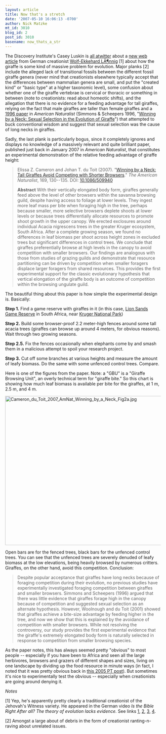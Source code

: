 ```yaml
---
layout: article
title: Now that's a stretch
date: '2007-05-10 16:06:13 -0700'
author: Nick Matzke
mt_id: 3010
blog_id: 2
post_id: 3010
basename: now_thats_a_str
---
```

The Discovery Institute's Casey Luskin is [all atwitter](http://www.evolutionnews.org/2007/05/a_tall_tale_of_evolution_the_n.html) about a [new web article](http://www.weloennig.de/GiraffaSecondPartEnglish.pdf) from German creationist [Wolf-Ekkehard LÃ¶nnig](http://www.we-loennig.de/) \[1\] about how the giraffe is some kind of massive problem for evolution.  Major planks \[2\] include the alleged lack of transitional fossils between the different fossil giraffe genera (never mind that creationists elsewhere typically accept that the differences between mammalian genera are small, and put the "created kind" or "basic type" at a higher taxonomic level), some confusion about whether one of the giraffe vertebrae is cervical or thoracic or something in between (note to creationists: read about homeotic shifts), and the allegation that there is no evidence for a feeding advantage for tall giraffes, relying on the fact that male giraffes are taller than female giraffes and a [1996 paper](http://links.jstor.org/sici?sici=0003-0147%28199611%29148%3A5%3C771%3AWBANSS%3E2.0.CO%3B2-A) in _American Naturalist_ (Simmons & Scheepers 1996, "[Winning by a Neck: Sexual Selection in the Evolution of Giraffe](http://links.jstor.org/sici?sici=0003-0147%28199611%29148%3A5%3C771%3AWBANSS%3E2.0.CO%3B2-A)") that attempted to buck conventional wisdom and suggest that sexual selection was the cause of long necks in giraffes.

Sadly, the last plank is particularly bogus, since it completely ignores and displays no knowledge of a massively relevant and quite brilliant paper, published just back in January 2007 in _American Naturalist_, that constitutes an experimental demonstration of the relative feeding advantage of giraffe height:

> Elissa Z. Cameron and Johan T. du Toit (2007). "[Winning by a Neck: Tall Giraffes Avoid Competing with Shorter Browsers](http://www.journals.uchicago.edu/cgi-bin/resolve?id=doi:10.1086/509940)." _The American Naturalist_, 169, 130--135. DOI: [10.1086/509940](http://dx.doi.org/10.1086/509940)
> 
> **Abstract** With their vertically elongated body form, giraffes generally feed above the level of other browsers within the savanna browsing guild, despite having access to foliage at lower levels. They ingest more leaf mass per bite when foraging high in the tree, perhaps because smaller, more selective browsers deplete shoots at lower levels or because trees differentially allocate resources to promote shoot growth in the upper canopy. We erected exclosures around individual Acacia nigrescens trees in the greater Kruger ecosystem, South Africa. After a complete growing season, we found no differences in leaf biomass per shoot across height zones in excluded trees but significant differences in control trees. We conclude that giraffes preferentially browse at high levels in the canopy to avoid competition with smaller browsers. Our findings are analogous with those from studies of grazing guilds and demonstrate that resource partitioning can be driven by competition when smaller foragers displace larger foragers from shared resources. This provides the first experimental support for the classic evolutionary hypothesis that vertical elongation of the giraffe body is an outcome of competition within the browsing ungulate guild.

The beautiful thing about this paper is how simple the experimental design is.  Basically:

**Step 1.** Find a game reserve with giraffes in it (in this case, [Lion Sands Game Reserve](http://www.lionsands.com/) in South Africa, near [Kruger National Park](http://www.sanparks.org/parks/kruger/))

**Step 2.** Build some browser-proof 2.2 meter-high fences around some tall acacia trees (giraffes can browse up around 4 meters, for obvious reasons). Wait through two growing seasons.

**Step 2.5.** Fix the fences occasionally when elephants come by and smash them in a malicious attempt to spoil your research project.

**Step 3.** Cut off some branches at various heights and measure the amount of leafy biomass.  Do the same with some unfenced control trees.  Compare.

Here is one of the figures from the paper. Note: a "GBU" is a "Giraffe Browsing Unit", an overly technical term for "giraffe bite."  So this chart is showing how much leaf biomass is available per bite for the giraffes, at 1 m, 2.5 m, and 4 m.

<img src="{{ site.baseurl }}/uploads/2007/Cameron_du_Toit_2007_AmNat_Winning_by_a_Neck_Fig2a.jpg" alt="Cameron_du_Toit_2007_AmNat_Winning_by_a_Neck_Fig2a.jpg" width="681" height="483" style="" />

Open bars are for the fenced trees, black bars for the unfenced control trees.  You can see that the unfenced trees are severely denuded of leafy biomass at the low elevations, being heavily browsed by numerous critters.  Giraffes, on the other hand, avoid this competition. Conclusion:

> Despite popular acceptance that giraffes have long necks because of foraging competition during their evolution, no previous studies have experimentally investigated foraging competition between giraffes and smaller browsers. Simmons and Scheepers (1996) argued that there was little evidence that giraffes forage high in the canopy because of competition and suggested sexual selection as an alternate hypothesis. However, Woolnough and du Toit (2001) showed that giraffes achieve a bite-size advantage by feeding higher in the tree, and now we show that this is explained by the avoidance of competition with smaller browsers. While not resolving the controversy, our study provides the first experimental evidence that the giraffe's extremely elongated body form is naturally selected in response to competition from smaller browsing species.

As the paper notes, this has always seemed pretty "obvious" to most people -- especially if you have been to Africa and seen all the large herbivores, browsers and grazers of different shapes and sizes, living on one landscape by dividing up the food resource in minute ways (in fact, I noted that it was pretty obvious back in [this 2005 PT post](/archives/2005/03/the-neck-of-the.html)).  But sometimes it's nice to experimentally test the obvious -- especially when creationists are going around denying it.

_Notes_

\[1\] Yep, he's apparently pretty clearly a traditional creationist of the Jehovah's Witness variety.  He appeared in the German video _Is the Bible Right After all? The theory of evolution lacks evidence._ See links [1](http://www.nature.com/nature/journal/v423/n6936/full/423116a.html), [2](http://darwin.bc.asu.edu/blog/?p=402), [3](http://www.weloennig.de/Questions.html), [4](http://www.jehovahs-witness.com/6/51229/1.ashx).

\[2\] Amongst a large about of debris in the form of creationist ranting-n-raving about unrelated issues.
